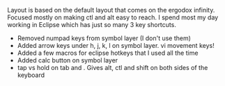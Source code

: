 Layout is based on the default layout that comes on the ergodox infinity. Focused mostly on making ctl and alt easy to reach. I spend most my day working in Eclipse which has just so many 3 key shortcuts.

* Removed numpad keys from symbol layer (I don't use them)
* Added arrow keys under h, j, k, l on symbol layer. vi movement keys!
* Added a few macros for eclipse hotkeys that I used all the time
* Added calc button on symbol layer
* tap vs hold on tab and \. Gives alt, ctl and shift on both sides of the keyboard

